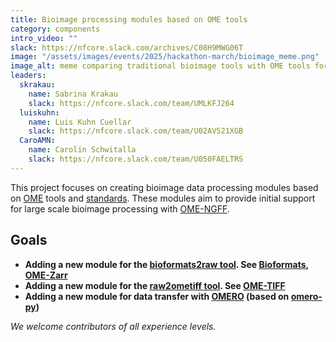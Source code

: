 ```yaml
---
title: Bioimage processing modules based on OME tools
category: components
intro_video: ""
slack: https://nfcore.slack.com/archives/C08H9MWG06T
image: "/assets/images/events/2025/hackathon-march/bioimage_meme.png"
image_alt: meme comparing traditional bioimage tools with OME tools for large scale processing
leaders:
  skrakau:
    name: Sabrina Krakau
    slack: https://nfcore.slack.com/team/UMLKFJ264
  luiskuhn:
    name: Luis Kuhn Cuellar
    slack: https://nfcore.slack.com/team/U02AV521XGB
  CaroAMN:
    name: Carolin Schwitalla
    slack: https://nfcore.slack.com/team/U050FAELTRS
---
```


This project focuses on creating bioimage data processing modules based on [OME](https://www.openmicroscopy.org/) tools and [standards](https://www.openmicroscopy.org/citing-ome/).
These modules aim to provide initial support for large scale bioimage processing with [OME-NGFF](https://ngff.openmicroscopy.org/).

## Goals

- **Adding a new module for the [bioformats2raw tool](https://github.com/glencoesoftware/bioformats2raw). See [Bioformats](https://doi.org/10.1083/jcb.201004104), [OME-Zarr](https://link.springer.com/article/10.1007/s00418-023-02209-1)**
- **Adding a new module for the [raw2ometiff tool](https://github.com/glencoesoftware/raw2ometiff). See [OME-TIFF](https://link.springer.com/chapter/10.1007/978-3-030-23937-4_1)**
- **Adding a new module for data transfer with [OMERO](https://www.nature.com/articles/nmeth.1896) (based on [omero-py](https://github.com/ome/omero-py))**

_We welcome contributors of all experience levels._
